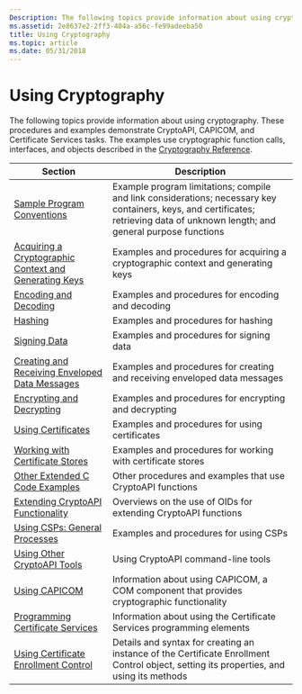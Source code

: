 ```yaml
---
Description: The following topics provide information about using cryptography.
ms.assetid: 2e8637e2-2ff3-404a-a56c-fe99adeeba50
title: Using Cryptography
ms.topic: article
ms.date: 05/31/2018
---
```


# Using Cryptography

The following topics provide information about using cryptography. These procedures and examples demonstrate CryptoAPI, CAPICOM, and Certificate Services tasks. The examples use cryptographic function calls, interfaces, and objects described in the [Cryptography Reference](cryptography-reference.md).



| Section                                                                                                            | Description                                                                                                                                                                      |
|--------------------------------------------------------------------------------------------------------------------|----------------------------------------------------------------------------------------------------------------------------------------------------------------------------------|
| [Sample Program Conventions](sample-program-conventions.md)                                                       | Example program limitations; compile and link considerations; necessary key containers, keys, and certificates; retrieving data of unknown length; and general purpose functions |
| [Acquiring a Cryptographic Context and Generating Keys](acquiring-a-cryptographic-context-and-generating-keys.md) | Examples and procedures for acquiring a cryptographic context and generating keys                                                                                                |
| [Encoding and Decoding](encoding-and-decoding.md)                                                                 | Examples and procedures for encoding and decoding                                                                                                                                |
| [Hashing](hashing.md)                                                                                             | Examples and procedures for hashing                                                                                                                                              |
| [Signing Data](signing-data.md)                                                                                   | Examples and procedures for signing data                                                                                                                                         |
| [Creating and Receiving Enveloped Data Messages](creating-and-receiving-enveloped-data-messages.md)               | Examples and procedures for creating and receiving enveloped data messages                                                                                                       |
| [Encrypting and Decrypting](encrypting-and-decrypting.md)                                                         | Examples and procedures for encrypting and decrypting                                                                                                                            |
| [Using Certificates](using-certificates.md)                                                                       | Examples and procedures for using certificates                                                                                                                                   |
| [Working with Certificate Stores](working-with-certificate-stores.md)                                             | Examples and procedures for working with certificate stores                                                                                                                      |
| [Other Extended C Code Examples](other-extended-c-code-examples.md)                                               | Other procedures and examples that use CryptoAPI functions                                                                                                                       |
| [Extending CryptoAPI Functionality](extending-cryptoapi-functionality.md)                                         | Overviews on the use of OIDs for extending CryptoAPI functions                                                                                                                   |
| [Using CSPs: General Processes](using-csps-general-processes.md)                                                  | Examples and procedures for using CSPs                                                                                                                                           |
| [Using Other CryptoAPI Tools](using-other-cryptoapi-tools.md)                                                     | Using CryptoAPI command-line tools                                                                                                                                               |
| [Using CAPICOM](using-capicom.md)                                                                                 | Information about using CAPICOM, a COM component that provides cryptographic functionality                                                                                       |
| [Programming Certificate Services](programming-certificate-services.md)                                           | Information about using the Certificate Services programming elements                                                                                                            |
| [Using Certificate Enrollment Control](using-certificate-enrollment-control.md)                                   | Details and syntax for creating an instance of the Certificate Enrollment Control object, setting its properties, and using its methods                                          |



 

 

 




